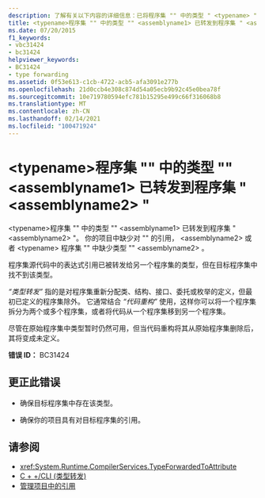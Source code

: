 ```yaml
---
description: 了解有关以下内容的详细信息：已将程序集 "" 中的类型 " <typename> " <assemblyname1> 转发到程序集 " <assemblyname2> "
title: <typename>程序集 "" 中的类型 "" <assemblyname1> 已转发到程序集 " <assemblyname2> "
ms.date: 07/20/2015
f1_keywords:
- vbc31424
- bc31424
helpviewer_keywords:
- BC31424
- type forwarding
ms.assetid: 0f53e613-c1cb-4722-acb5-afa3091e277b
ms.openlocfilehash: 21d0ccb4e308c874d54a05ecb9b92c45e0bea78f
ms.sourcegitcommit: 10e719780594efc781b15295e499c66f316068b8
ms.translationtype: MT
ms.contentlocale: zh-CN
ms.lasthandoff: 02/14/2021
ms.locfileid: "100471924"
---
```

# <a name="type-typename-in-assembly-assemblyname1-has-been-forwarded-to-assembly-assemblyname2"></a>\<typename>程序集 "" 中的类型 "" \<assemblyname1> 已转发到程序集 " \<assemblyname2> "

\<typename>程序集 "" 中的类型 "" \<assemblyname1> 已转发到程序集 " \<assemblyname2> "。 你的项目中缺少对 "" 的引用， \<assemblyname2> 或者 \<typename> 程序集 "" 中缺少类型 "" \<assemblyname2> 。  
  
 程序集源代码中的表达式引用已被转发给另一个程序集的类型，但在目标程序集中找不到该类型。  
  
 *“类型转发”* 指的是对程序集重新分配类、结构、接口、委托或枚举的定义，但最初已定义的程序集除外。 它通常结合 *“代码重构”* 使用，这样你可以将一个程序集拆分为两个或多个程序集，或者将代码从一个程序集移到另一个程序集。  
  
 尽管在原始程序集中类型暂时仍然可用，但当代码重构将其从原始程序集删除后，其将变成未定义。  
  
 **错误 ID：** BC31424  
  
## <a name="to-correct-this-error"></a>更正此错误  
  
- 确保目标程序集中存在该类型。  
  
- 确保你的项目具有对目标程序集的引用。  
  
## <a name="see-also"></a>请参阅

- <xref:System.Runtime.CompilerServices.TypeForwardedToAttribute>
- [C + +/CLI (类型转发) ](/cpp/windows/type-forwarding-cpp-cli)
- [管理项目中的引用](/visualstudio/ide/managing-references-in-a-project)
